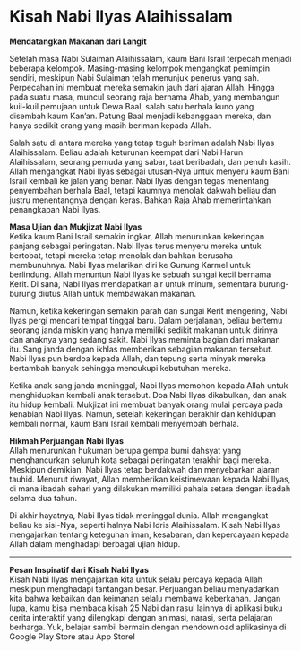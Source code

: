 # Kisah Nabi Ilyas Alaihissalam  

**Mendatangkan Makanan dari Langit**

Setelah masa Nabi Sulaiman Alaihissalam, kaum Bani Israil terpecah menjadi beberapa kelompok. Masing-masing kelompok mengangkat pemimpin sendiri, meskipun Nabi Sulaiman telah menunjuk penerus yang sah. Perpecahan ini membuat mereka semakin jauh dari ajaran Allah. Hingga pada suatu masa, muncul seorang raja bernama Ahab, yang membangun kuil-kuil pemujaan untuk Dewa Baal, salah satu berhala kuno yang disembah kaum Kan’an. Patung Baal menjadi kebanggaan mereka, dan hanya sedikit orang yang masih beriman kepada Allah. 

Salah satu di antara mereka yang tetap teguh beriman adalah Nabi Ilyas Alaihissalam. Beliau adalah keturunan keempat dari Nabi Harun Alaihissalam, seorang pemuda yang sabar, taat beribadah, dan penuh kasih. Allah mengangkat Nabi Ilyas sebagai utusan-Nya untuk menyeru kaum Bani Israil kembali ke jalan yang benar. Nabi Ilyas dengan tegas menentang penyembahan berhala Baal, tetapi kaumnya menolak dakwah beliau dan justru menentangnya dengan keras. Bahkan Raja Ahab memerintahkan penangkapan Nabi Ilyas.

**Masa Ujian dan Mukjizat Nabi Ilyas**  
Ketika kaum Bani Israil semakin ingkar, Allah menurunkan kekeringan panjang sebagai peringatan. Nabi Ilyas terus menyeru mereka untuk bertobat, tetapi mereka tetap menolak dan bahkan berusaha membunuhnya. Nabi Ilyas melarikan diri ke Gunung Karmel untuk berlindung. Allah menuntun Nabi Ilyas ke sebuah sungai kecil bernama Kerit. Di sana, Nabi Ilyas mendapatkan air untuk minum, sementara burung-burung diutus Allah untuk membawakan makanan.

Namun, ketika kekeringan semakin parah dan sungai Kerit mengering, Nabi Ilyas pergi mencari tempat tinggal baru. Dalam perjalanan, beliau bertemu seorang janda miskin yang hanya memiliki sedikit makanan untuk dirinya dan anaknya yang sedang sakit. Nabi Ilyas meminta bagian dari makanan itu. Sang janda dengan ikhlas memberikan sebagian makanan tersebut. Nabi Ilyas pun berdoa kepada Allah, dan tepung serta minyak mereka bertambah banyak sehingga mencukupi kebutuhan mereka.

Ketika anak sang janda meninggal, Nabi Ilyas memohon kepada Allah untuk menghidupkan kembali anak tersebut. Doa Nabi Ilyas dikabulkan, dan anak itu hidup kembali. Mukjizat ini membuat banyak orang mulai percaya pada kenabian Nabi Ilyas. Namun, setelah kekeringan berakhir dan kehidupan kembali normal, kaum Bani Israil kembali menyembah berhala.

**Hikmah Perjuangan Nabi Ilyas**  
Allah menurunkan hukuman berupa gempa bumi dahsyat yang menghancurkan seluruh kota sebagai peringatan terakhir bagi mereka. Meskipun demikian, Nabi Ilyas tetap berdakwah dan menyebarkan ajaran tauhid. Menurut riwayat, Allah memberikan keistimewaan kepada Nabi Ilyas, di mana ibadah sehari yang dilakukan memiliki pahala setara dengan ibadah selama dua tahun. 

Di akhir hayatnya, Nabi Ilyas tidak meninggal dunia. Allah mengangkat beliau ke sisi-Nya, seperti halnya Nabi Idris Alaihissalam. Kisah Nabi Ilyas mengajarkan tentang keteguhan iman, kesabaran, dan kepercayaan kepada Allah dalam menghadapi berbagai ujian hidup. 

---

**Pesan Inspiratif dari Kisah Nabi Ilyas**  
Kisah Nabi Ilyas mengajarkan kita untuk selalu percaya kepada Allah meskipun menghadapi tantangan besar. Perjuangan beliau menyadarkan kita bahwa kebaikan dan keimanan selalu membawa keberkahan. Jangan lupa, kamu bisa membaca kisah 25 Nabi dan rasul lainnya di aplikasi buku cerita interaktif yang dilengkapi dengan animasi, narasi, serta pelajaran berharga. Yuk, belajar sambil bermain dengan mendownload aplikasinya di Google Play Store atau App Store!
